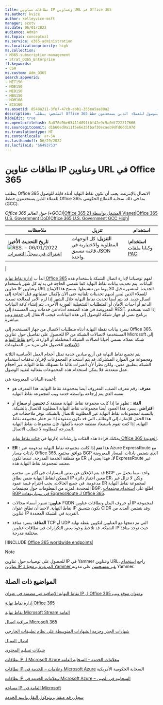 ```yaml
---
title: نطاقات عناوين IP وعناوين URL في Office 365
ms.author: kvice
author: kelleyvice-msft
manager: scotv
ms.date: 06/01/2022
audience: Admin
ms.topic: conceptual
ms.service: o365-administration
ms.localizationpriority: high
ms.collection:
- M365-subscription-management
- Strat_O365_Enterprise
f1.keywords:
- CSH
ms.custom: Adm_O365
search.appverid:
- MET150
- MOE150
- MED150
- MBS150
- MOM160
- BCS160
ms.assetid: 8548a211-3fe7-47cb-abb1-355ea5aa88a2
description: 'الملخص: يتطلب Office 365 الاتصال بالإنترنت. يجب أن تكون نقاط النهاية أدناه قابلة للوصول للعملاء الذين يستخدمون خطط Office 365، بما في ذلك سحابة القطاع الحكومي (GCC).'
hideEdit: true
ms.openlocfilehash: 8a878d9be63411d891f0f42e9c9a0df722317666
ms.sourcegitcommit: d1b60ed9a11f5e6e35fbaf30ecaeb9dfd6dd197d
ms.translationtype: HT
ms.contentlocale: ar-SA
ms.lasthandoff: 06/29/2022
ms.locfileid: "66493753"
---
```

# <a name="office-365-urls-and-ip-address-ranges"></a>نطاقات عناوين IP وعناوين URL في Office 365

يتطلب Office 365 الاتصال بالإنترنت. يجب أن تكون نقاط النهاية أدناه قابلة للوصول للعملاء الذين يستخدمون خطط Office 365، بما في ذلك سحابة القطاع الحكومي (GCC).
  
*Office 365 حول العالم (+GCC)*\|[Office 365 المشغل بواسطة 21 Vianet](urls-and-ip-address-ranges-21vianet.md)\|[Office 365 U.S. Government DoD](microsoft-365-u-s-government-dod-endpoints.md)\|[Office 365 U.S. Government GCC High](microsoft-365-u-s-government-gcc-high-endpoints.md)\|

|ملاحظات|تنزيل|استخدام |
|---|---|---|
|**تاريخ التحديث الأخير:** 06/01/2022 - ![RSS.](../media/5dc6bb29-25db-4f44-9580-77c735492c4b.png) [اشتراك في سجلّ التغييرات](https://endpoints.office.com/version/worldwide?allversions=true&format=rss&clientrequestid=b10c5ed1-bad1-445f-b386-b919946339a7)|**التنزيل:** كل الوجهات المطلوبة والاختيارية في قائمة [تنسيق JSON](https://endpoints.office.com/endpoints/worldwide?clientrequestid=b10c5ed1-bad1-445f-b386-b919946339a7) واحدة.|**استخدام:** وكيلنا [ملفات PAC](managing-office-365-endpoints.md#pacfiles)|
|

ابدأ ب [إدارة نقاط نهاية Office 365](managing-office-365-endpoints.md) لفهم توصياتنا لإدارة اتصال الشبكة باستخدام هذه البيانات. يتم تحديث بيانات نقاط النهاية كما تقتضي الحاجة في بداية كل شهر باستخدام عناوين IP وعناوين URL الجديدة المنشورة قبل 30 يوما من تنشيطها. يسمح هذا الإيقاع للعملاء الذين ليس لديهم تحديثات تلقائية حتى الآن بإكمال عملياتهم قبل الحاجة إلى اتصال جديد. قد يتم أيضا تحديث نقاط النهاية خلال الشهر إذا لزم الأمر لمعالجة تصعيد الدعم أو أحداث الأمان أو المتطلبات التشغيلية الفورية الأخرى. يتم إنشاء كافة البيانات المعروضة في هذه الصفحة أدناه من خدمات ويب المستندة إلى REST. إذا كنت تستخدم برنامج نصي أو جهاز شبكة للوصول إلى هذه البيانات، فيجب الانتقال إلى [خدمة ويب](microsoft-365-ip-web-service.md) مباشرة.

تسرد بيانات نقطة النهاية أدناه متطلبات الاتصال من جهاز المستخدم إلى Office 365. للحصول على تفاصيل حول عناوين IP المستخدمة لاتصالات الشبكة من Microsoft إلى شبكة عملاء، تسمى أحيانا اتصالات الشبكة المختلطة أو الواردة، راجع [نقاط النهاية الإضافية](additional-office365-ip-addresses-and-urls.md) للحصول على مزيد من المعلومات.

يتم تجميع نقاط النهاية في أربع ميادين خدمة تمثل أحجام العمل الأساسية الثلاثة ومجموعة من الموارد المشتركة. قد يتم استخدام المجموعات لإقران تدفقات استخدام الشبكة بتطبيق معين، ولكن نظراً لأن الميزات غالبا ما تستهلك نقاط النهاية عبر أحجام عمل متعددة، فلا يمكن استخدام هذه المجموعات بفعالية لتقييد الوصول.

أعمدة البيانات المعروضة هي:

- **معرف**: رقم معرف الصف، المعروف أيضا بمجموعة نقاط النهاية. هذا المعرف هو نفسه الذي يتم إرجاعه بواسطة خدمة ويب لمجموعة نقاط النهاية.

- **الفئة** : تظهر ما إذا كانت مجموعة نقاط النهاية مصنفة كـ **تحسين** أو **سماح** أو **افتراضي**. يسرد هذا العمود أيضا مجموعات نقاط النهاية المطلوبة للاتصال بالشبكة. بالنسبة لمجموعات نقاط النهاية غير المطلوبة للاتصال بالشبكة، نوفر ملاحظات في هذا الحقل للإشارة إلى الوظائف التي قد تكون مفقودة إذا تم حظر مجموعة نقاط النهاية. إذا كنت تقوم باستبعاد منطقة خدمة بأكملها، فإن مجموعات نقاط النهاية المدرجة كمطلوبة لا تتطلب الاتصال.

   يمكنك قراءة هذه الفئات وإرشادات إدارتها في [فئات نقاط نهاية Office 365 الجديدة](microsoft-365-network-connectivity-principles.md#new-office-365-endpoint-categories).

- **ER** : هذا **نعم** إذا كانت مجموعة نقاط النهاية مدعومة عبر Azure ExpressRoute مع بادئات مسار Office 365. يتوافق مجتمع BGP الذي يتضمن بادئات المسار المعروضة مع منطقة الخدمة المدرجة. عندما تكون ER **لا**، فهذا يعني أن ExpressRoute غير معتمد لمجموعة نقاط النهاية هذه.

   قد يتم الإعلان عن بعض المسارات في أكثر من مجتمع BGP واحد، مما يجعل من الممكن لنقاط النهاية ضمن نطاق IP معين اجتياز دائرة ER، ولكن لا تزال غير مدعومة. في جميع الحالات، يجب احترام قيمة عمود ER لمجموعة نقاط النهاية المحددة. لمزيد من المعلومات حول مجتمعات BGP، اطلع على [استخدام مجتمعات BGP في سيناريوهات ExpressRoute لـ Office 365](bgp-communities-in-expressroute.md#key-planning-considerations-to-using-bgp-communities).

- **عناوين**: تسرد أسماء مجالات FQDN أو حروف البدل ونطاقات عناوين IP لمجموعة نقاط النهاية. لاحظ أن نطاق عنوان IP يكون بتنسيق CIDR وقد يتضمن العديد من عناوين IP الفردية في الشبكة المحددة.

- **المنافذ**: يسرد منافذ TCP أو UDP التي تم دمجها مع العناوين لتكوين نقطة نهاية الشبكة. قد تلاحظ وجود بعض التكرارات في نطاقات عناوين IP حيث توجد منافذ مختلفة مدرجة.

[!INCLUDE [Office 365 worldwide endpoints](../includes/office-365-worldwide-endpoints.md)]

> [!NOTE]
> للحصول على توصيات حول عناوين IP في Yammer وعناوين URL، راجع [استخدام عناوين IP المرمزة برمجيا لـ Yammer غير مستحسن](https://techcommunity.microsoft.com/t5/Yammer-Blog/Using-hard-coded-IP-addresses-for-Yammer-is-not-recommended/ba-p/276592) على مدونة Yammer.

## <a name="related-topics"></a>المواضيع ذات الصلة

[نقاط النهاية الإضافية غير مضمنة في عنوان IP ل Office 365 وعنوان موقع ويب](additional-office365-ip-addresses-and-urls.md)

[إدارة نقاط نهاية Office 365](managing-office-365-endpoints.md)

[نقاط نهاية Microsoft Stream العامة](/stream/network-overview#general-microsoft-stream-endpoints)
  
[مراقبة اتصال Microsoft 365](./monitor-connectivity.md)

[شهادات الجذر وحزمة الشهادات المتوسطة على نظام تطبيقات الخارجي](../compliance/encryption-office-365-certificate-chains.md)
  
[اتصال العميل](https://support.office.com/article/client-connectivity-4232abcf-4ae5-43aa-bfa1-9a078a99c78b)
  
[شبكات تسليم المحتوى](https://support.office.com/article/content-delivery-networks-0140f704-6614-49bb-aa6c-89b75dcd7f1f)
  
[نطاقات IP لـ Microsoft Azure وعلامات الخدمة – السحابة العامة](https://www.microsoft.com/download/details.aspx?id=56519)

[نطاقات IP وعلامات – الخدمة في Microsoft Azure](https://www.microsoft.com/download/details.aspx?id=57063) السحابة الحكومية الأمريكية

[نطاقات IP وعلامات الخدمة في Microsoft Azure – السحابية في الصين](https://www.microsoft.com/download/details.aspx?id=57062) 
  
[ مساحة IP العامة في Microsoft ](https://www.microsoft.com/download/details.aspx?id=53602)

[سجل رقم منفذ بروتوكول النقل واسم الخدمة](https://www.iana.org/assignments/service-names-port-numbers/service-names-port-numbers.xhtml)
